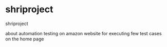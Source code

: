 # shriproject
shriproject

about automation testing on amazon website for executing few test cases on the home page
